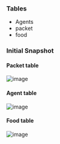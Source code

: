 ### Tables

- Agents
- packet
- food

### Initial Snapshot
#### Packet table
![image](https://github.com/user-attachments/assets/a49cdc31-9197-4c03-9ef4-f77fbc8f9541)

#### Agent table
![image](https://github.com/user-attachments/assets/811606a4-ad03-4f33-8977-8e64d6926f40)

#### Food table
![image](https://github.com/user-attachments/assets/01234ccd-a01e-4ff9-a0e5-cec49ec8a0a7)
